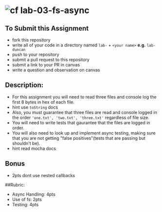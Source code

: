 ![cf](https://i.imgur.com/7v5ASc8.png) lab-03-fs-async
======


## To Submit this Assignment
  * fork this repository
  * write all of your code in a directory named `lab-` + `<your name>` **e.g.** `lab-duncan`
  * push to your repository
  * submit a pull request to this repository
  * submit a link to your PR in canvas
  * write a question and observation on canvas

## Description:
* For this assignment you will need to read three files and console log the first 8 bytes in hex of each file.
 * hint use `toString` docs
* Also, you must guarantee that three files are read and console logged in the order `'one.txt', 'two.txt', 'three.txt'` regardless of file size. 
* You will need to write tests that gaurantee that the files are logged in order.
* You will also need to look up and implement async testing, making sure that you are not getting "false positives"(tests that are passing but shouldn't be). 
 * hint read mocha docs    
 
## Bonus 
* 2pts dont use nested callbacks  
  
##Rubric:
  * Async Handling: 4pts
  * Use of fs: 2pts
  * Testing: 4pts
